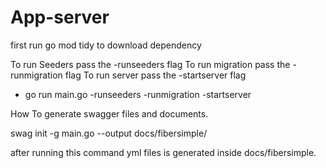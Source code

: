 # App-server

first run go mod tidy to download dependency

To run Seeders pass the -runseeders flag
To run migration pass the -runmigration flag
To run server pass the -startserver flag

- go run main.go -runseeders -runmigration -startserver


How To generate swagger files and documents.

swag init -g main.go --output docs/fibersimple/

after running this command yml files is generated inside docs/fibersimple.